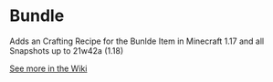# Bundle
Adds an Crafting Recipe for the Bunlde Item in Minecraft 1.17 and all Snapshots up to 21w42a (1.18)

[See more in the Wiki](https://github.com/mlavan303/Bundle/wiki)
